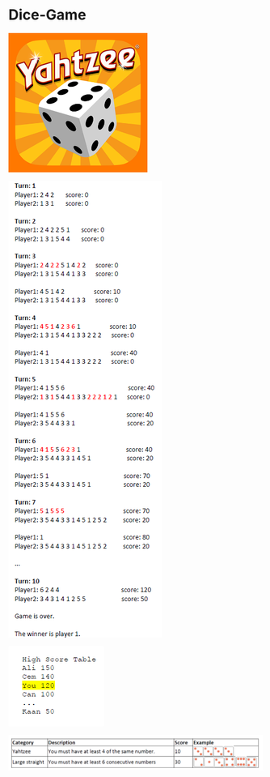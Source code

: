 # Dice-Game

![banner resmi](https://github.com/emrepiristinee/Dice-Game/blob/main/photos/yahtzee.png)

![banner resmi](https://github.com/emrepiristinee/Dice-Game/blob/main/photos/game%20screen.png)

![banner resmi](https://github.com/emrepiristinee/Dice-Game/blob/main/photos/high%20score.png)

![banner resmi](https://github.com/emrepiristinee/Dice-Game/blob/main/photos/info.png)

